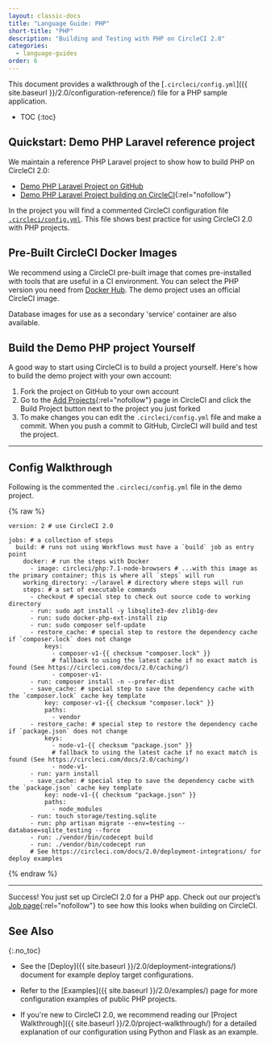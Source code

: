 ```yaml
---
layout: classic-docs
title: "Language Guide: PHP"
short-title: "PHP"
description: "Building and Testing with PHP on CircleCI 2.0"
categories:
  - language-guides
order: 6
---
```

This document provides a walkthrough of the [`.circleci/config.yml`]({{ site.baseurl }}/2.0/configuration-reference/) file for a PHP sample application.

- TOC {:toc}

## Quickstart: Demo PHP Laravel reference project

We maintain a reference PHP Laravel project to show how to build PHP on CircleCI 2.0:

- <a href="https://github.com/CircleCI-Public/circleci-demo-php-laravel" target="_blank">Demo PHP Laravel Project on GitHub</a>
- [Demo PHP Laravel Project building on CircleCI](https://circleci.com/gh/CircleCI-Public/circleci-demo-php-laravel){:rel="nofollow"}

In the project you will find a commented CircleCI configuration file <a href="https://github.com/CircleCI-Public/circleci-demo-php-laravel/blob/circleci-2.0/.circleci/config.yml" target="_blank"><code>.circleci/config.yml</code></a>. This file shows best practice for using CircleCI 2.0 with PHP projects.

## Pre-Built CircleCI Docker Images

We recommend using a CircleCI pre-built image that comes pre-installed with tools that are useful in a CI environment. You can select the PHP version you need from [Docker Hub](https://hub.docker.com/r/circleci/php/). The demo project uses an official CircleCI image.

Database images for use as a secondary 'service' container are also available.

## Build the Demo PHP project Yourself

A good way to start using CircleCI is to build a project yourself. Here's how to build the demo project with your own account:

1. Fork the project on GitHub to your own account
2. Go to the [Add Projects](https://circleci.com/add-projects){:rel="nofollow"} page in CircleCI and click the Build Project button next to the project you just forked
3. To make changes you can edit the `.circleci/config.yml` file and make a commit. When you push a commit to GitHub, CircleCI will build and test the project.

* * *

## Config Walkthrough

Following is the commented the `.circleci/config.yml` file in the demo project.

{% raw %}

    version: 2 # use CircleCI 2.0
    
    jobs: # a collection of steps
      build: # runs not using Workflows must have a `build` job as entry point
        docker: # run the steps with Docker 
          - image: circleci/php:7.1-node-browsers # ...with this image as the primary container; this is where all `steps` will run
        working_directory: ~/laravel # directory where steps will run
        steps: # a set of executable commands
          - checkout # special step to check out source code to working directory
          - run: sudo apt install -y libsqlite3-dev zlib1g-dev
          - run: sudo docker-php-ext-install zip
          - run: sudo composer self-update
          - restore_cache: # special step to restore the dependency cache if `composer.lock` does not change
              keys:
                - composer-v1-{{ checksum "composer.lock" }}
                # fallback to using the latest cache if no exact match is found (See https://circleci.com/docs/2.0/caching/)
                - composer-v1-
          - run: composer install -n --prefer-dist
          - save_cache: # special step to save the dependency cache with the `composer.lock` cache key template
              key: composer-v1-{{ checksum "composer.lock" }}
              paths:
                - vendor
          - restore_cache: # special step to restore the dependency cache if `package.json` does not change
              keys:
                - node-v1-{{ checksum "package.json" }}
                # fallback to using the latest cache if no exact match is found (See https://circleci.com/docs/2.0/caching/)
                - node-v1-
          - run: yarn install
          - save_cache: # special step to save the dependency cache with the `package.json` cache key template
              key: node-v1-{{ checksum "package.json" }}
              paths:
                - node_modules
          - run: touch storage/testing.sqlite 
          - run: php artisan migrate --env=testing --database=sqlite_testing --force
          - run: ./vendor/bin/codecept build
          - run: ./vendor/bin/codecept run
          # See https://circleci.com/docs/2.0/deployment-integrations/ for deploy examples    
    

{% endraw %}

* * *

Success! You just set up CircleCI 2.0 for a PHP app. Check out our project’s [Job page](https://circleci.com/gh/CircleCI-Public/circleci-demo-php-laravel){:rel="nofollow"} to see how this looks when building on CircleCI.

## See Also

{:.no_toc}

- See the [Deploy]({{ site.baseurl }}/2.0/deployment-integrations/) document for example deploy target configurations.

- Refer to the [Examples]({{ site.baseurl }}/2.0/examples/) page for more configuration examples of public PHP projects.

- If you're new to CircleCI 2.0, we recommend reading our [Project Walkthrough]({{ site.baseurl }}/2.0/project-walkthrough/) for a detailed explanation of our configuration using Python and Flask as an example.